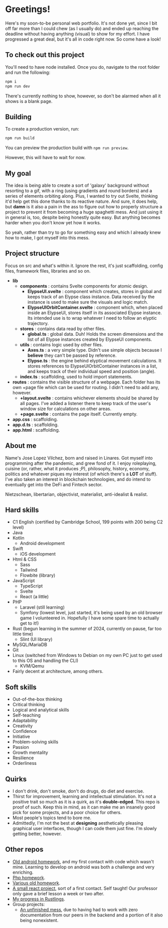 # Greetings!

Here's my soon-to-be personal web portfolio. It's not done yet, since I bit off far more than I could chew (as I usually do) and ended up reaching the deadline without having anything (visual) to show for my effort. I have progressed a great deal, but it's all in code right now. So come have a look!

## To check out this project

You'll need to have node installed. Once you do, navigate to the root folder and run the following:

```bash
npm i
npm run dev
```

There's currently nothing to show, however, so don't be alarmed when all it shows is a blank page.

## Building

To create a production version, run:

```bash
npm run build
```

You can preview the production build with `npm run preview`.

However, this will have to wait for now.

## My goal

The idea is being able to create a sort of 'galaxy' background without resorting to a gif, with a ring (using gradients and round borders) and a series of elements orbiting along. Plus, I wanted to try out Svelte, thinking it'd help get this done thanks to its reactive nature. And sure, it does help, but **damn** is it also a pain in the ass to figure out how to properly structure a project to prevent it from becoming a huge spaghetti mess. And just using it in general is, too, despite being honestly quite easy. But anything becomes harder when you don't know yet how it works.

So yeah, rather than try to go for something easy and which I already knew how to make, I got myself into this mess.

## Project structure

Focus on src and what's within it. Ignore the rest, it's just scaffolding, config files, framework files, libraries and so on.

- **lib**
    - **components** : contains Svelte components for atomic design.
        - **ElypseUI.svelte** : component which creates, stores in global and keeps track of an Elypse class instance. Data received by the instance is used to make sure the visuals and logic match.
        - **ElypseUIOrbitContainer.svelte** : component which, when placed inside an ElypseUI, stores itself in its associated Elypse instance. Its intended use is to wrap whatever I need to follow an elyptic trajectory.
    - **stores** : contains data read by other files.
        - **global.ts** : global data. Duh! Holds the screen dimensions and the list of all Elypse instances created by ElypseUI components.
    - **utils** : contains logic used by other files.
        - **Axes.ts** : a very simple type. Didn't use simple objects because I **believe** they can't be passed by reference.
        - **Elypse.ts** : the engine behind elyptical movement calculations. It stores references to ElypseUIOrbitContainer instances in a list, and keeps track of their individual speed and position (angle).
    - **index.ts** : scaffolding, used to hold import statements.
- **routes** : contains the visible structure of a webpage. Each folder has its own +page file which can be used for routing. I didn't need to add any, however.
    - **+layout.svelte** : contains whichever elements should be shared by all pages. I've added a listener there to keep track of the user's window size for calculations on other areas.
    - **+page.svelte** : contains the page itself. Currently empty.
- **app.css** : scaffolding.
- **app.d.ts** : scaffolding.
- **app.html** : scaffolding.

## About me

Name's Jose Lopez Vilchez, born and raised in Linares. Got myself into programming after the pandemic, and grew fond of it. I enjoy roleplaying, cuisine (or, rather, what it produces ;P), philosophy, history, economy, politics and whatever piques my interest (of which there's a **LOT** of stuff). I've also taken an interest in blockchain technologies, and do intend to eventually get into the DeFi and Fintech sector.

Nietzschean, libertarian, objectivist, materialist, anti-idealist & realist.

## Hard skills

- C1 English (certified by Cambridge School, 199 points with 200 being C2 level)
- Java
- Kotlin
    - Android development
- Swift
    - iOS development
- Html & CSS
    - Sass
    - Tailwind
    - Flowbite (library)
- JavaScript
    - TypeScript
    - Svelte
    - React (a little)
- PHP
    - Laravel (still learning)
    - Symfony (lowest level, just started, it's being used by an old browser game I volunteered in. Hopefully I have some spare time to actually get to it!)
- Rust (begun learning in the summer of 2024, currently on pause, far too little time)
    - Slint (UI library)
- MySQL/MariaDB
- Git
- Linux (switched from Windows to Debian on my own PC just to get used to this OS and handling the CLI)
    - KVM/Qemu
- Fairly decent at architecture, among others.

## Soft skills

- Out-of-the-box thinking
- Critical thinking
- Logical and analytical skills
- Self-teaching
- Adaptability
- Creativity
- Confidence
- Initiative
- Problem-solving skills
- Passion
- Growth mentality
- Resilience
- Orderliness

## Quirks

- I don't drink, don't smoke, don't do drugs, do diet and exercise.
- Thirst for improvement, learning and intellectual stimulation. It's not a positive trait so much as it is a quirk, as it's **double-edged**. This repo is proof of such. Keep this in mind, as it can make me an insanely good pick for some projects, and a poor choice for others.
- Most people's topics tend to bore me.
- Admittedly, I'm not the best at **designing** aesthetically pleasing graphical user interfaces, though I can code them just fine. I'm slowly getting better, however. 

## Other repos

- [Old android homework](https://github.com/JoseLopezVilchez/EjerciciosAndroid1erAnyo), and my first contact with code which wasn't mine. Learning to develop on android was both a challenge and very enriching.
- [Php homework](https://github.com/JoseLopezVilchez/dam2curso_php).
- [Various old homework](https://github.com/JoseLopezVilchez/RepoEjercicios1erAnyo).
- [A small react project](https://github.com/JoseLopezVilchez/subidaNotaReact), sort of a first contact. Self taught! Our professor only gave a brief lesson a week or two after.
- [My progress in Rustlings](https://github.com/JoseLopezVilchez/rustlings_personal).
- Group projects:
    - [An unfinished mess](https://github.com/JoseLopezVilchez/TrabajoFinalMarcasYBBDD/tree/main), due to having had to work with zero documentation from our peers in the backend and a portion of it also being nonexistent.